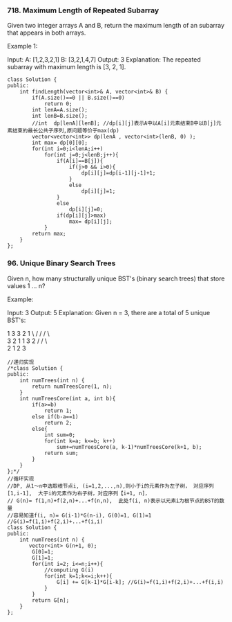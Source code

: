 ### 718. Maximum Length of Repeated Subarray
Given two integer arrays A and B, return the maximum length of an subarray that appears in both arrays.

Example 1:

Input:
A: [1,2,3,2,1]
B: [3,2,1,4,7]
Output: 3
Explanation: 
The repeated subarray with maximum length is [3, 2, 1].
```
class Solution {
public:
    int findLength(vector<int>& A, vector<int>& B) {
        if(A.size()==0 || B.size()==0)
            return 0;
        int lenA=A.size();
        int lenB=B.size();
        //int  dp[lenA][lenB]; //dp[i][j]表示A中以A[i]元素结束B中以B[j]元素结束的最长公共子序列,原问题等价于max(dp)
        vector<vector<int>> dp(lenA , vector<int>(lenB, 0) );
        int max= dp[0][0];
        for(int i=0;i<lenA;i++)
            for(int j=0;j<lenB;j++){
                if(A[i]==B[j]){
                    if(j>0 && i>0){
                        dp[i][j]=dp[i-1][j-1]+1;
                    }
                    else
                        dp[i][j]=1;
                }
                else
                    dp[i][j]=0;
                if(dp[i][j]>max)
                    max= dp[i][j];
            }
        return max;
    }
};
```

### 96. Unique Binary Search Trees
Given n, how many structurally unique BST's (binary search trees) that store values 1 ... n?

Example:

Input: 3
Output: 5
Explanation:
Given n = 3, there are a total of 5 unique BST's:

   1         3     3      2      1
    \       /     /      / \      \
     3     2     1      1   3      2
    /     /       \                 \
   2     1         2                 3

```
//递归实现
/*class Solution {
public:
    int numTrees(int n) {
        return numTreesCore(1, n);
    }
    int numTreesCore(int a, int b){
        if(a>=b)
            return 1;
        else if(b-a==1)
            return 2;
        else{
            int sum=0;
            for(int k=a; k<=b; k++)
                sum+=numTreesCore(a, k-1)*numTreesCore(k+1, b);
            return sum;                
        }
    }
};*/
//循环实现
//DP, 从1～n中选取根节点i, (i=1,2,...,n),则小于i的元素作为左子树， 对应序列[1,i-1],  大于i的元素作为右子树，对应序列【i+1, n]，
// G(n)= f(1,n)+f(2,n)+...+f(n,n),  此处f(i, n)表示以元素i为根节点的BST的数量
//容易知道f(i, n)= G(i-1)*G(n-i), G(0)=1, G(1)=1
//G(i)=f(1,i)+f(2,i)+...+f(i,i)
class Solution {
public:
    int numTrees(int n) {
       vector<int> G(n+1, 0);
        G[0]=1;
        G[1]=1;
        for(int i=2; i<=n;i++){
            //computing G(i)
            for(int k=1;k<=i;k++){
                G[i] += G[k-1]*G[i-k]; //G(i)=f(1,i)+f(2,i)+...+f(i,i)
            }
        }
        return G[n];
    }
};
```
